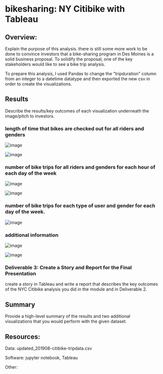 # bikesharing:  NY Citibike with Tableau
## Overview:
Explain the purpose of this analysis.
 there is still some more work to be done to convince investors that a bike-sharing program in Des Moines is a solid business proposal. To solidify the proposal, one of the key stakeholders would like to see a bike trip analysis.

To prepare this analysis, I used Pandas to change the "tripduration" column from an integer to a datetime datatype and then exported the new csv in order to create the visualizations. 

## Results
Describe the results/key outcomes of each visualization underneath the image/pitch to investors.

### length of time that bikes are checked out for all riders and genders

![image](https://user-images.githubusercontent.com/102322707/179815100-8c6c3b37-4ee2-4a19-a852-a1d4185e0ce9.png)

![image](https://user-images.githubusercontent.com/102322707/179815193-66a9be8b-354e-48bf-99dd-2baa8b5d23c2.png)

### number of bike trips for all riders and genders for each hour of each day of the week

![image](https://user-images.githubusercontent.com/102322707/179815385-99bea8e6-e3dd-4ddc-94dd-7da5b3f81e77.png)

![image](https://user-images.githubusercontent.com/102322707/179815766-d7166232-081d-4b1f-bb0a-b33316ecc2ee.png)

### number of bike trips for each type of user and gender for each day of the week.

![image](https://user-images.githubusercontent.com/102322707/179815911-94758978-2318-404d-b705-9240538377ab.png)

### additional information

![image](https://user-images.githubusercontent.com/102322707/179816028-a02b62bb-51df-4045-8b3b-5d1d445ddfee.png)

![image](https://user-images.githubusercontent.com/102322707/179816133-05eb81fb-0243-47a6-a34f-36a9fcdc9939.png)

### Deliverable 3: Create a Story and Report for the Final Presentation
create a story in Tableau and write a report that describes the key outcomes of the NYC Citibike analysis you did in the module and in Deliverable 2.

## Summary
Provide a high-level summary of the results and two additional visualizations that you would perform with the given dataset.



## Resources:
Data:  updated_201908-citibike-tripdata.csv

Software: jupyter notebook, Tableau

Other:

